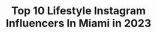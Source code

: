 ---
title: Top 10 Lifestyle Instagram Influencers In Miami in 2023
description: >-
  Find top lifestyle Instagram influencers in Miami in 2023. Most popular hashtags: #lifestyle #miami #miamibeach #lifestylemiami.
platform: Instagram
hits: 585
text_top: Analyze the top-rated Instagram profiles on inBeat.
text_bottom: inBeat holds 585 Instagram influencers like this in Miami, United States for you to collaborate.
profiles:
  - username: "mari.lubimova"
    fullname: >-
      MASHA 𓂀
    bio: >-
      [Fashion + Lifestyle] | Miami your daily outfits in my squares ➳ Booking a shoot 📸@photofatale Presets @mlubimova.presets ✎читай #masha_навигация
    location: "United States"
    followers: 25266
    engagement: 584
    commentsToLikes: 0.026067
    id: ck5c4a5iz0x7y0i114ycfmq70
    verified: false
    hashtags: ""
  - username: "jfpazphoto"
    fullname: >-
      Miami PhotographerJuan F Paz 📸
    bio: >-
      🇨🇴🇺🇸 #underwater #swimwear #lifestyle #miami
    location: "United States"
    followers: 20327
    engagement: 79
    commentsToLikes: 0.152497
    id: ck5cf0wn6m3sa0i11zeu3elco
    verified: false
    hashtags: "#fashionshooting, #visualvogue, #lifestyleportraits, #fashionphotografer"
  - username: "gogetta80"
    fullname: >-
      Omar Thompson - South Beach
    bio: >-
      Living My Lifestyle Life 🔌🇯🇲 @osa_group @miamibottlelifestyle Onlyfans.com/LifestyleMiami Turn Notifications On Dm Me
    location: "United States"
    followers: 32153
    engagement: 125
    commentsToLikes: 0.099834
    id: ck15u9sb0m4ge0i199t018dle
    verified: false
    hashtags: "#yacht, #yachts, #yachtlife, #southbeach"
  - username: "sierrakuhn11"
    fullname: >-
      Sierra Kuhn
    bio: >-
      Fitness training | Modeling Soflo📍 Live to the fullest 💕 UF🐊 Alumni swimmer 🏊🏻‍♀️
    location: "United States"
    followers: 53654
    engagement: 238
    commentsToLikes: 0.032423
    id: ck5q0zfa68ig80i11ty7aci44
    verified: false
    hashtags: "#sierrakuhn, #picoftheday, #fitnessmodel, #strength"
  - username: "adrianapaniaguaof"
    fullname: >-
      Adriana Paniagua
    bio: >-
      CONTENT CREATOR | TvHost | Business Woman |Entrepreneur | Model 📍Miami,Fl Miss Nicaragua 2018 | Miss Teen Int’ 2011 Miss Teen Nicaragua 2011
    location: "United States"
    followers: 275061
    engagement: 163
    commentsToLikes: 0.009804
    id: ck6udo4tfm7oj0j717gecwill
    verified: true
    hashtags: "#lifestyle, #miami, #ojodeleon, #nicaragua"
  - username: "nonexistentjay"
    fullname: >-
      Jay Nadtochiy
    bio: >-
      Full resolution Utah ATV vs FPV video⬇️⬇️⬇️
    location: "United States"
    followers: 11059
    engagement: 614
    commentsToLikes: 0.117142
    id: ckap8w50fq5jl0i78ag1eja2d
    verified: false
    hashtags: "#iflightgo, #waterfall, #dji, #cinewhoop"
  - username: "antonykeane"
    fullname: >-
      Antony Keane
    bio: >-
      Miami, FL 🌆 Camera Magician 😌🎩🎥 FAA Licensed & Insured Drone Op
    location: "United States"
    followers: 2694
    engagement: 1527
    commentsToLikes: 0.102414
    id: ck5hl86ikjqz50i11tl373j4n
    verified: false
    hashtags: "#miamiliving, #onlyinmiami, #miamidrones, #miamiheat"
  - username: "miamifloridaofficial"
    fullname: >-
      Miami, Florida
    bio: >-
      Home to all things Miami, Florida 🏝️ Do you have any pictures you want us to post? Send them to our email 📥
    location: "United States"
    followers: 31013
    engagement: 551
    commentsToLikes: 0.019602
    id: ck0tznp3dr2320i19yg9ta34y
    verified: false
    hashtags: "#miami, #miamibeach, #miamiflorida, #ig"
  - username: "willperez82"
    fullname: >-
      Will Perez
    bio: >-
      Barber / Owner @elitestylesbarbershop YouTube Channel 👇🏼
    location: "United States"
    followers: 34162
    engagement: 125
    commentsToLikes: 0.049760
    id: ck14h0lv17y0w0i19qzb5tyrg
    verified: false
    hashtags: "#believe, #noexcuses, #strongmind, #calisthenics"
  - username: "meadowmanfredini"
    fullname: >-
      ❀  M E A D O W  ❀
    bio: >-
      🇺🇸🇩🇪🇦🇷🇮🇹 @seameclean🌊 📍miami, fl ◦ ferg swim ◦ model ◦ YOLO🌈🏄🏼‍♀️ 📩dm/email me for inquiries and collabs
    location: "United States"
    followers: 2830
    engagement: 1869
    commentsToLikes: 0.106189
    id: ckap8rroupl340i78zlq0k5hp
    verified: false
    hashtags: "#nordstrom, #collab, #platinumblonde, #southbeach"
---